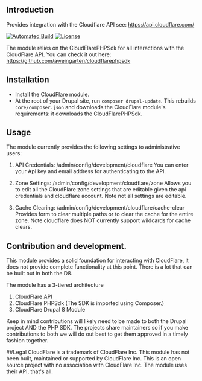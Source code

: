 ## Introduction
Provides integration with the Cloudflare API see: https://api.cloudflare.com/

[![Automated Build](https://travis-ci.org/d8-contrib-modules/cloudflare.svg?branch=master)](https://travis-ci.org/d8-contrib-modules/cloudflare)
[![License](https://poser.pugx.org/d8-contrib-modules/cloudflare/license)](https://packagist.org/packages/phpunit/phpunit)

The module relies on the CloudFlarePHPSdk for all interactions with the 
CloudFlare API.  You can check it out here:  https://github.com/aweingarten/cloudflarephpsdk

## Installation
- Install the CloudFlare module.
- At the root of your Drupal site, run `composer drupal-update`.
    This rebuilds `core/composer.json` and downloads the CloudFlare module's requirements: it downloads the CloudFlarePHPSdk.


## Usage
The module currently provides the following settings to administrative users:
1. API Credentials:  /admin/config/development/cloudflare
You can enter your Api key and email address for authenticating to the API.

1. Zone Settings: /admin/config/development/cloudflare/zone
Allows you to edit all the CloudFlare zone settings that are editable given the
api credentials and cloudflare account.  Note not all settings are editable. 

1. Cache Clearing:  /admin/config/development/cloudflare/cache-clear
Provides form to clear multiple paths or to clear the cache for the entire zone.
Note cloudflare does NOT currently support wildcards for cache clears.  


## Contribution and development.  
This module provides a solid foundation for interacting with CloudFlare, it 
does not provide complete functionality at this point.  There is a lot that can 
be built out in both the D8.  


The module has a 3-tiered architecture
1. CloudFlare API
1. CloudFlare PHPSdk  (The SDK is imported using Composer.)
1. CloudFlare Drupal 8 Module

Keep in mind contributions will likely need to be made to both the Drupal 
project AND the PHP SDK.  The projects share maintainers so if you make 
contributions to both we will do out best to get them approved in a timely 
fashion together.

##Legal
CloudFlare is a trademark of CloudFlare Inc.  This module has not been built,
maintained or supported by CloudFlare Inc.  This is an open source project with 
no association with CloudFlare Inc.  The module uses their API, that's all. 
